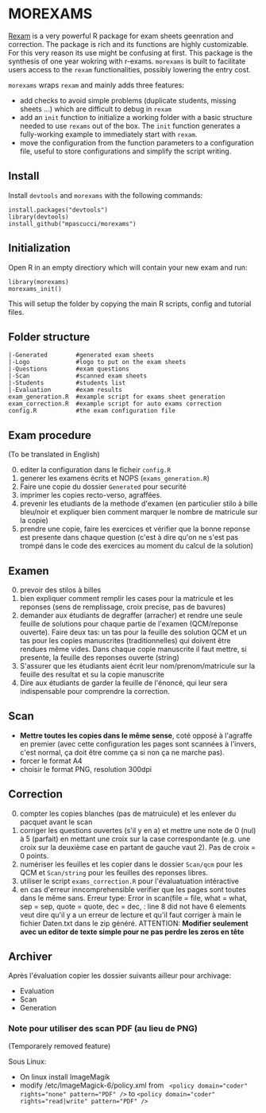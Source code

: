 # MOREXAMS

[Rexam](http://www.r-exams.org/) is a very powerful R package for exam sheets geenration and correction.
The package is rich and its functions are highly customizable.
For this very reason its use might be confusing at first. This package is the synthesis of one year wokring with r-exams. `morexams` is built to facilitate users access to the `rexam` functionalities, possibly lowering the entry cost.

`morexams` wraps `rexam` and mainly adds three features:
* add checks to avoid simple problems (duplicate students, missing sheets ...) which are difficult to debug in `rexam`
* add an `init` function to initialize a working folder with a basic structure needed to use `rexams` out of the box. The `init` function generates a fully-working example to immediately start with `rexam`.
* move the configuration from the function parameters to a configuration file, useful to store configurations and simplify the script writing.

## Install
Install `devtools` and `morexams` with the following commands:
```{R}
install.packages("devtools")
library(devtools)
install_github("mpascucci/morexams")
```

## Initialization
Open R in an empty directiory which will contain your new exam and run:
```{R}
library(morexams)
morexams_init()
```
This will setup the folder by copying the main R scripts, config and tutorial files.

## Folder structure
```
|-Generated        #generated exam sheets
|-Logo             #logo to put on the exam sheets
|-Questions        #exam questions
|-Scan             #scanned exam sheets
|-Students         #students list
|-Evaluation       #exam results
exam_generation.R  #example script for exams sheet generation
exam_correction.R  #example script for auto exams correction
config.R           #the exam configuration file
```

## Exam procedure
(To be translated in English)

0. editer la configuration dans le ficheir `config.R`
1. generer les examens écrits et NOPS (`exams_generation.R`)
2. Faire une copie du dossier `Generated` pour securité
3. imprimer les copies recto-verso, agraffées.
4. prevenir les etudiants de la methode d'examen (en particulier stilo à bille bleu/noir et expliquer bien comment marquer le nombre de matricule sur la copie)
5. prendre une copie, faire les exercices et vérifier que la bonne reponse est presente dans chaque question (c'est à dire qu'on ne s'est pas trompé dans le code des exercices au moment du calcul de la solution)

## Examen
0. prevoir des stilos à billes
1. bien expliquer comment remplir les cases pour la matricule et les reponses (sens de remplissage, croix precise, pas de bavures)
2. demander aux étudiants de degraffer (arracher) et rendre une seule feuille de solutions pour chaque partie de l'examen (QCM/reponse ouverte). Faire deux tas: un tas pour la feuille des solution QCM et un tas pour les copies manuscrites (traditionnelles) qui doivent être rendues même vides. Dans chaque copie manuscrite il faut mettre, si presente, la feuille des reponses ouverte (string)
3. S'assurer que les étudiants aient écrit leur nom/prenom/matricule sur la feuille des resultat et su la copie manuscrite
4. Dire aux étudiants de garder la feuille de l'énoncé, qui leur sera indispensable pour comprendre la correction.

## Scan
* **Mettre toutes les copies dans le même sense**, coté opposé à l'agraffe en premier (avec cette configuration les pages sont scannées à l'invers, c'est normal, ça doit être comme ça si non ça ne marche pas).
* forcer le format A4
* choisir le format PNG, resolution 300dpi

## Correction
0. compter les copies blanches (pas de matruicule) et les enlever du pacquet avant le scan
1. corriger les questions ouvertes (s'il y en a) et mettre une note de 0 (nul) à 5 (parfait) en mettant une croix sur la case correspondante (e.g. une croix sur la deuxième case en partant de gauche vaut 2). Pas de croix = 0 points.
2. numériser les feuilles et les copier dans le dossier `Scan/qcm` pour les QCM et `Scan/string` pour les feuilles des reponses libres.
3. utiliser le script `exams_correction.R` pour l'évaluatuation intéractive
4. en cas d'erreur inncomprehensible verifier que les pages sont toutes dans le même sans.
Erreur type:
	Error in scan(file = file, what = what, sep = sep, quote = quote, dec = dec,  :
	line 8 did not have 6 elements
veut dire qu'il y a un erreur de lecture et qu'il faut corriger à main le fichier Daten.txt dans le zip généré.
ATTENTION: **Modifier seulement avec un editor de texte simple pour ne pas perdre les zeros en tête**

## Archiver
Après l'évaluation copier les dossier suivants ailleur pour archivage:
- Evaluation
- Scan
- Generation

### Note pour utiliser des scan PDF (au lieu de PNG)
(Temporarely removed feature)

Sous Linux:
* On linux install ImageMagik
* modify /etc/ImageMagick-6/policy.xml
from ` <policy domain="coder" rights="none" pattern="PDF" />`
to `<policy domain="coder" rights="read|write" pattern="PDF" />`
